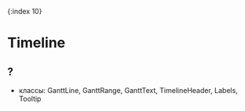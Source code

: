 {:index 10}
# Timeline

## ?

* классы: GanttLine, GanttRange, GanttText, TimelineHeader, Labels, Tooltip